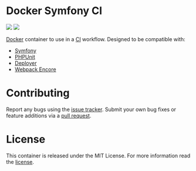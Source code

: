 # Docker Symfony CI

[![](https://images.microbadger.com/badges/version/andthensome/symfony-ci.svg)](https://microbadger.com/images/andthensome/symfony-ci "Get your own version badge on microbadger.com")
[![](https://images.microbadger.com/badges/image/andthensome/symfony-ci.svg)](https://microbadger.com/images/andthensome/symfony-ci "Get your own image badge on microbadger.com")

[Docker](https://www.docker.com/) container to use in a [CI](https://en.wikipedia.org/wiki/Continuous_integration) workflow. Designed to be compatible with:

- [Symfony](https://symfony.com/)
- [PHPUnit](https://phpunit.de/) 
- [Deployer](https://deployer.org/)
- [Webpack Encore](https://www.npmjs.com/package/@symfony/webpack-encore)

# Contributing

Report any bugs using the [issue tracker][issue_tracker]. Submit your own bug fixes or feature additions via a [pull request][pull_request].

# License

This container is released under the MIT License. For more information read the [license][license].

[issue_tracker]: https://github.com/alrayyes/docker-symfony-ci/issues
[pull_request]: https://github.com/alrayyes/docker-symfony-ci/pulls
[license]: https://github.com/alrayyes/docker-symfony-ci/blob/master/LICENSE.md
